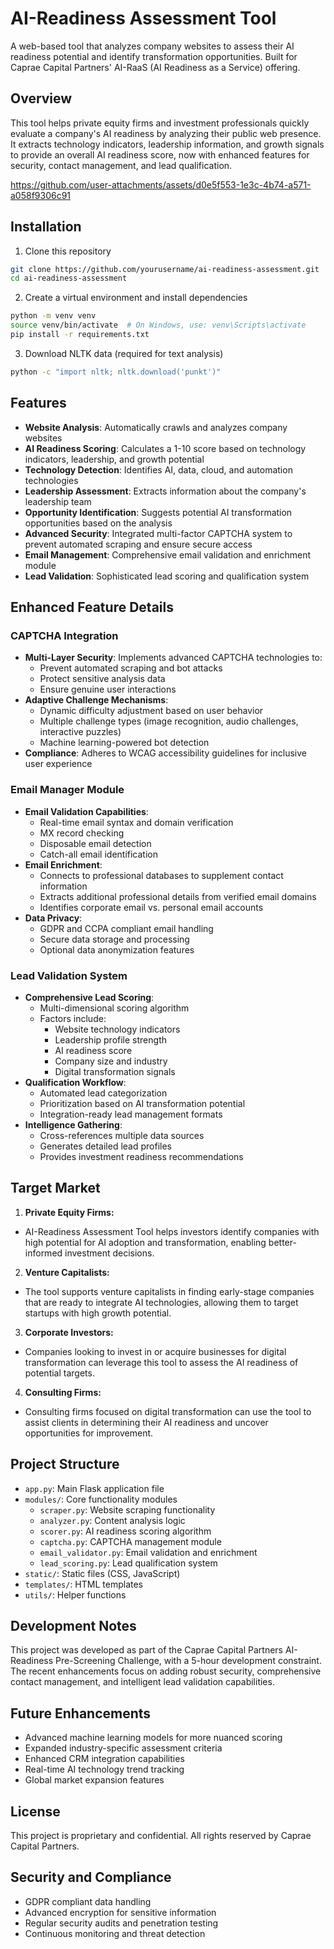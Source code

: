 # AI-Readiness Assessment Tool
A web-based tool that analyzes company websites to assess their AI readiness potential and identify transformation opportunities. Built for Caprae Capital Partners' AI-RaaS (AI Readiness as a Service) offering.

## Overview
This tool helps private equity firms and investment professionals quickly evaluate a company's AI readiness by analyzing their public web presence. It extracts technology indicators, leadership information, and growth signals to provide an overall AI readiness score, now with enhanced features for security, contact management, and lead qualification.


https://github.com/user-attachments/assets/d0e5f553-1e3c-4b74-a571-a058f9306c91


## Installation
1. Clone this repository
```bash
git clone https://github.com/yourusername/ai-readiness-assessment.git
cd ai-readiness-assessment
```

2. Create a virtual environment and install dependencies
```bash
python -m venv venv
source venv/bin/activate  # On Windows, use: venv\Scripts\activate
pip install -r requirements.txt
```

3. Download NLTK data (required for text analysis)
```bash
python -c "import nltk; nltk.download('punkt')"
```

## Features
- **Website Analysis**: Automatically crawls and analyzes company websites
- **AI Readiness Scoring**: Calculates a 1-10 score based on technology indicators, leadership, and growth potential
- **Technology Detection**: Identifies AI, data, cloud, and automation technologies
- **Leadership Assessment**: Extracts information about the company's leadership team
- **Opportunity Identification**: Suggests potential AI transformation opportunities based on the analysis
- **Advanced Security**: Integrated multi-factor CAPTCHA system to prevent automated scraping and ensure secure access
- **Email Management**: Comprehensive email validation and enrichment module
- **Lead Validation**: Sophisticated lead scoring and qualification system

## Enhanced Feature Details

### CAPTCHA Integration
- **Multi-Layer Security**: Implements advanced CAPTCHA technologies to:
  - Prevent automated scraping and bot attacks
  - Protect sensitive analysis data
  - Ensure genuine user interactions
- **Adaptive Challenge Mechanisms**: 
  - Dynamic difficulty adjustment based on user behavior
  - Multiple challenge types (image recognition, audio challenges, interactive puzzles)
  - Machine learning-powered bot detection
- **Compliance**: Adheres to WCAG accessibility guidelines for inclusive user experience

### Email Manager Module
- **Email Validation Capabilities**:
  - Real-time email syntax and domain verification
  - MX record checking
  - Disposable email detection
  - Catch-all email identification
- **Email Enrichment**:
  - Connects to professional databases to supplement contact information
  - Extracts additional professional details from verified email domains
  - Identifies corporate email vs. personal email accounts
- **Data Privacy**:
  - GDPR and CCPA compliant email handling
  - Secure data storage and processing
  - Optional data anonymization features

### Lead Validation System
- **Comprehensive Lead Scoring**:
  - Multi-dimensional scoring algorithm
  - Factors include:
    * Website technology indicators
    * Leadership profile strength
    * AI readiness score
    * Company size and industry
    * Digital transformation signals
- **Qualification Workflow**:
  - Automated lead categorization
  - Prioritization based on AI transformation potential
  - Integration-ready lead management formats
- **Intelligence Gathering**:
  - Cross-references multiple data sources
  - Generates detailed lead profiles
  - Provides investment readiness recommendations

## Target Market
1. **Private Equity Firms:**
- AI-Readiness Assessment Tool helps investors identify companies with high potential for AI adoption and transformation, enabling better-informed investment decisions.
2. **Venture Capitalists:**
- The tool supports venture capitalists in finding early-stage companies that are ready to integrate AI technologies, allowing them to target startups with high growth potential.
3. **Corporate Investors:**
- Companies looking to invest in or acquire businesses for digital transformation can leverage this tool to assess the AI readiness of potential targets.
4. **Consulting Firms:**
- Consulting firms focused on digital transformation can use the tool to assist clients in determining their AI readiness and uncover opportunities for improvement.

## Project Structure
- `app.py`: Main Flask application file
- `modules/`: Core functionality modules
    - `scraper.py`: Website scraping functionality
    - `analyzer.py`: Content analysis logic
    - `scorer.py`: AI readiness scoring algorithm
    - `captcha.py`: CAPTCHA management module
    - `email_validator.py`: Email validation and enrichment
    - `lead_scoring.py`: Lead qualification system
- `static/`: Static files (CSS, JavaScript)
- `templates/`: HTML templates
- `utils/`: Helper functions

## Development Notes
This project was developed as part of the Caprae Capital Partners AI-Readiness Pre-Screening Challenge, with a 5-hour development constraint. The recent enhancements focus on adding robust security, comprehensive contact management, and intelligent lead validation capabilities.

## Future Enhancements
- Advanced machine learning models for more nuanced scoring
- Expanded industry-specific assessment criteria
- Enhanced CRM integration capabilities
- Real-time AI technology trend tracking
- Global market expansion features

## License
This project is proprietary and confidential. All rights reserved by Caprae Capital Partners.

## Security and Compliance
- GDPR compliant data handling
- Advanced encryption for sensitive information
- Regular security audits and penetration testing
- Continuous monitoring and threat detection
